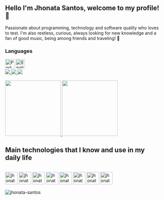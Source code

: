 ## Hello I'm Jhonata Santos, welcome to my profile! :love_you_gesture:	

Passionate about programming, technology and software quality who loves to test. I'm also restless, curious, always looking for new knowledge and a fan of good music, being among friends and traveling! 🚆

### Languages

<div style="display: inline-block">
  <img src="https://img.icons8.com/color/48/000000/brazil-circular.png" height="30" width="30" title="Português"/>
  <img src="https://img.icons8.com/color/48/000000/usa-circular.png" height="30" width="30" title="English"/>
</div>

<br>

<div> 
  <a href="https://www.instagram.com/_jhoonsantoos/" target="_blank">
    <img src="https://img.shields.io/badge/Instagram-E4405F?style=for-the-badge&logo=instagram&logoColor=white" target="_blank">
  </a>

  <a href="https://www.linkedin.com/in/jhonata-reis-0a524348/" target="_blank">
    <img src="https://img.shields.io/badge/LinkedIn-0077B5?style=for-the-badge&logo=linkedin&logoColor=white" target="_blank">
  </a>
  
  <a href="mailto:jholl12@gmail.com" target="_blank">
    <img src="https://img.shields.io/badge/Gmail-D14836?style=for-the-badge&logo=gmail&logoColor=white" target="_blank">
  </a>
</div>

<br>

<a href="https://github.com/jhonata-santos">
  <img height="180em" src="https://github-readme-stats.vercel.app/api?username=jhonata-santos&show_icons=true&theme=react&include_all_commits=true&count_private=true"/>
  <img height="180em" src="https://github-readme-stats.vercel.app/api/top-langs/?username=jhonata-santos&layout=compact&langs_count=7&theme=react"/>
</a>

## Main technologies that I know and use in my daily life

<div style="display: inline_block"><br>
  <img align="center" alt="jhonata-CSS" height="40" width="40" src="https://cdn.jsdelivr.net/gh/devicons/devicon/icons/ruby/ruby-plain-wordmark.svg" />
  <img align="center" alt="jhonata-CSS" height="40" width="40" src="https://cdn.jsdelivr.net/gh/devicons/devicon/icons/rails/rails-plain-wordmark.svg" />
  <img align="center" alt="jhonata-CSS" height="40" width="40" src="https://cdn.jsdelivr.net/gh/devicons/devicon/icons/html5/html5-plain-wordmark.svg" />
  <img align="center" alt="jhonata-CSS" height="40" width="40" src="https://cdn.jsdelivr.net/gh/devicons/devicon/icons/css3/css3-plain-wordmark.svg" />
  <img align="center" alt="jhonata-CSS" height="40" width="40" src="https://cdn.jsdelivr.net/gh/devicons/devicon/icons/cucumber/cucumber-plain.svg" />
  <img align="center" alt="jhonata-CSS" height="40" width="40" src="https://cdn.jsdelivr.net/gh/devicons/devicon/icons/jenkins/jenkins-original.svg" />
  <img align="center" alt="jhonata-CSS" height="40" width="40" src="https://cdn.jsdelivr.net/gh/devicons/devicon/icons/java/java-plain-wordmark.svg" />
  <img align="center" alt="jhonata-CSS" height="40" width="40" src="https://cdn.jsdelivr.net/gh/devicons/devicon/icons/javascript/javascript-original.svg" />
</div>

<br>


<img src="https://komarev.com/ghpvc/?username=jhonata-santos" alt="jhonata-santos" />
